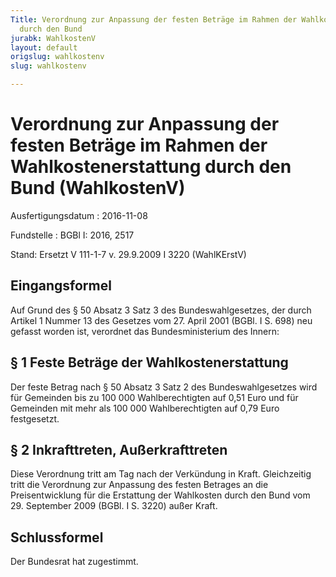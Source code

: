```yaml
---
Title: Verordnung zur Anpassung der festen Beträge im Rahmen der Wahlkostenerstattung
  durch den Bund
jurabk: WahlkostenV
layout: default
origslug: wahlkostenv
slug: wahlkostenv

---
```


# Verordnung zur Anpassung der festen Beträge im Rahmen der Wahlkostenerstattung durch den Bund (WahlkostenV)

Ausfertigungsdatum
:   2016-11-08

Fundstelle
:   BGBl I: 2016, 2517

Stand: Ersetzt V 111-1-7 v. 29.9.2009 I 3220 (WahlKErstV)

## Eingangsformel

Auf Grund des § 50 Absatz 3 Satz 3 des Bundeswahlgesetzes, der durch Artikel 1 Nummer 13 des Gesetzes vom 27. April 2001 (BGBl. I S. 698) neu gefasst worden ist, verordnet das Bundesministerium des Innern:


## § 1 Feste Beträge der Wahlkostenerstattung

Der feste Betrag nach § 50 Absatz 3 Satz 2 des Bundeswahlgesetzes wird für Gemeinden bis zu 100 000 Wahlberechtigten auf 0,51 Euro und für Gemeinden mit mehr als 100 000 Wahlberechtigten auf 0,79 Euro festgesetzt.


## § 2 Inkrafttreten, Außerkrafttreten

Diese Verordnung tritt am Tag nach der Verkündung in Kraft. Gleichzeitig tritt die Verordnung zur Anpassung des festen Betrages an die Preisentwicklung für die Erstattung der Wahlkosten durch den Bund vom 29. September 2009 (BGBl. I S. 3220) außer Kraft.


## Schlussformel

Der Bundesrat hat zugestimmt.

